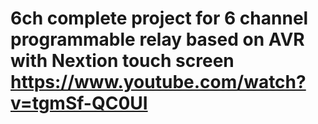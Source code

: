 # 6ch complete project for 6 channel programmable relay based on AVR with Nextion touch screen https://www.youtube.com/watch?v=tgmSf-QC0UI
